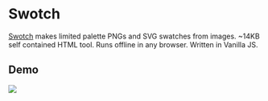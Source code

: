 # Swotch
[Swotch](https://gregabbott.github.io/swotch/) makes limited palette PNGs and SVG swatches from images.
~14KB self contained HTML tool. Runs offline in any browser. Written in Vanilla JS.
## Demo
![](https://github-production-user-asset-6210df.s3.amazonaws.com/100197654/427424578-1d2536a2-c89b-4f38-a000-e596f97949e6.gif?X-Amz-Algorithm=AWS4-HMAC-SHA256&X-Amz-Credential=AKIAVCODYLSA53PQK4ZA%2F20250327%2Fus-east-1%2Fs3%2Faws4_request&X-Amz-Date=20250327T103603Z&X-Amz-Expires=300&X-Amz-Signature=e12c4e308992f7c32e5901f97e4b78c181f87fb02b216f135b2946642c49a7c5&X-Amz-SignedHeaders=host)
